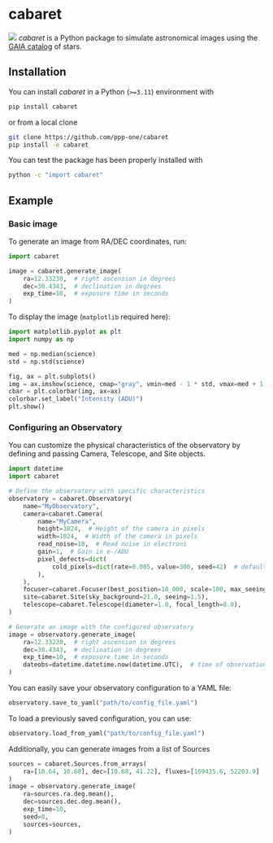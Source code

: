 # cabaret
![](example.jpg)
*cabaret* is a Python package to simulate astronomical images using the [GAIA catalog](https://en.wikipedia.org/wiki/Gaia_catalogues) of stars.
## Installation

You can install *cabaret* in a Python (`>=3.11`) environment with

```bash
pip install cabaret
```

or from a local clone

```bash
git clone https://github.com/ppp-one/cabaret
pip install -e cabaret
```

You can test the package has been properly installed with

```bash
python -c "import cabaret"
```

## Example

### Basic image 

To generate an image from RA/DEC coordinates, run:
```python
import cabaret

image = cabaret.generate_image(
    ra=12.33230,  # right ascension in degrees
    dec=30.4343,  # declination in degrees
    exp_time=10,  # exposure time in seconds
)
```

To display the image (`matplotlib` required here):

```python
import matplotlib.pyplot as plt
import numpy as np

med = np.median(science)
std = np.std(science)

fig, ax = plt.subplots()
img = ax.imshow(science, cmap="gray", vmin=med - 1 * std, vmax=med + 1 * std)
cbar = plt.colorbar(img, ax=ax)
colorbar.set_label("Intensity (ADU)")
plt.show()
```

### Configuring an Observatory

You can customize the physical characteristics of the observatory by defining and passing Camera, Telescope, and Site objects.

```python
import datetime
import cabaret

# Define the observatory with specific characteristics
observatory = cabaret.Observatory(
    name="MyObservatory",
    camera=cabaret.Camera(
        name="MyCamera",
        height=1024,  # Height of the camera in pixels
        width=1024,  # Width of the camera in pixels
        read_noise=10,  # Read noise in electrons
        gain=1,  # Gain in e-/ADU
        pixel_defects=dict(
            cold_pixels=dict(rate=0.005, value=300, seed=42)  # defaults to ConstantPixelDefect
        ),
    ),
    focuser=cabaret.Focuser(best_position=10_000, scale=100, max_seeing_multiplier=5.0),
    site=cabaret.Site(sky_background=21.0, seeing=1.5),
    telescope=cabaret.Telescope(diameter=1.0, focal_length=8.0),
)

# Generate an image with the configured observatory
image = observatory.generate_image(
    ra=12.33230,  # right ascension in degrees
    dec=30.4343,  # declination in degrees
    exp_time=10,  # exposure time in seconds
    dateobs=datetime.datetime.now(datetime.UTC),  # time of observation
)
```

You can easily save your observatory configuration to a YAML file:
```python
observatory.save_to_yaml("path/to/config_file.yaml")
```
To load a previously saved configuration, you can use:
```python
observatory.load_from_yaml("path/to/config_file.yaml")
```

Additionally, you can generate images from a list of Sources
```python
sources = cabaret.Sources.from_arrays(
    ra=[10.64, 10.68], dec=[10.68, 41.22], fluxes=[169435.6, 52203.9]
)
image = observatory.generate_image(
    ra=sources.ra.deg.mean(),
    dec=sources.dec.deg.mean(),
    exp_time=10,
    seed=0,
    sources=sources,
)
```
